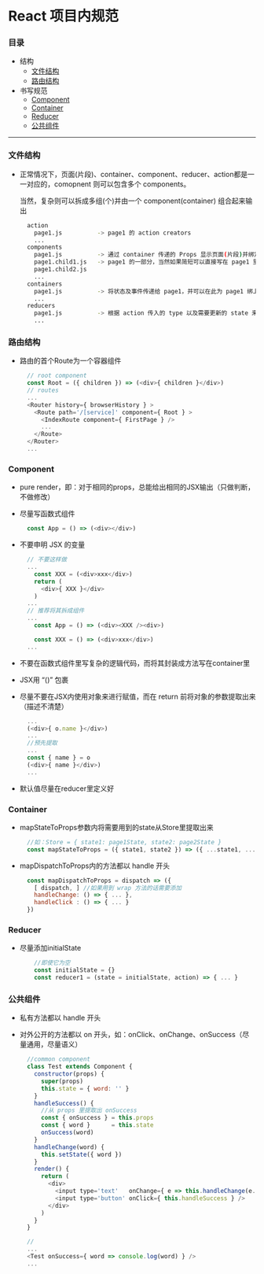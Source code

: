 # React 项目内规范

### 目录
  - 结构
    - [文件结构](#文件结构)
    - [路由结构](#路由结构)
  - 书写规范
    - [Component](#component)
    - [Container](#container)
    - [Reducer](#reducer)
    - [公共组件](#公共组件)

---

### 文件结构

* 正常情况下，页面(片段)、container、component、reducer、action都是一一对应的，comopnent 则可以包含多个 components。

  当然，复杂则可以拆成多组(个)并由一个 component(container) 组合起来输出

  ```bash
    action
      page1.js          -> page1 的 action creators
      ...
    components
      page1.js          -> 通过 container 传递的 Props 显示页面(片段)并绑定事件
      page1.child1.js   -> page1 的一部分，当然如果简短可以直接写在 page1 里
      page1.child2.js   
      ...
    containers
      page1.js          -> 将状态及事件传递给 page1，并可以在此为 page1 绑上生命周期
      ...
    reducers
      page1.js          -> 根据 action 传入的 type 以及需要更新的 state 来更新 Store
      ...
  ```

### 路由结构
* 路由的首个Route为一个容器组件

  ```js
    // root component
    const Root = ({ children }) => (<div>{ children }</div>)
    // routes
    ...
    <Router history={ browserHistory } >
      <Route path='/[service]' component={ Root } >
        <IndexRoute component={ FirstPage } />
        ...
      </Route>
    </Router>
    ...
  ```

### Component

* pure render，即：对于相同的props，总能给出相同的JSX输出（只做判断，不做修改）

* 尽量写函数式组件

  ```js
    const App = () => (<div></div>)
  ```

* 不要申明 JSX 的变量

  ```js
    // 不要这样做
    ...
      const XXX = (<div>xxx</div>)
      return (
        <div>{ XXX }</div>
      )
    ...
    // 推荐将其拆成组件
    ...
      const App = () => (<div><XXX /><div>)

      const XXX = () => (<div>xxx</div>)
    ...
  ```

* 不要在函数式组件里写复杂的逻辑代码，而将其封装成方法写在container里

* JSX用 “()” 包裹

* 尽量不要在JSX内使用对象来进行赋值，而在 return 前将对象的参数提取出来（描述不清楚）

  ```js
    ...
    (<div>{ o.name }</div>)
    ...
    //预先提取
    ...
    const { name } = o
    (<div>{ name }</div>)
    ...
  ```

* 默认值尽量在reducer里定义好

### Container

* mapStateToProps参数内将需要用到的state从Store里提取出来

  ```js
    //如：Store = { state1: page1State, state2: page2State }
    const mapStateToProps = ({ state1, state2 }) => ({ ...state1, ...state2 })
  ```

* mapDispatchToProps内的方法都以 handle 开头

  ```js
    const mapDispatchToProps = dispatch => ({
      [ dispatch, ] //如果用到 wrap 方法的话需要添加
      handleChange: () => { ... },
      handleClick : () => { ... }
    })
  ```

### Reducer

* 尽量添加initialState

  ```js
      //即使它为空
      const initialState = {}
      const reducer1 = (state = initialState, action) => { ... }
  ```

### 公共组件

* 私有方法都以 handle 开头

* 对外公开的方法都以 on 开头，如：onClick、onChange、onSuccess（尽量通用，尽量语义）

  ```js
    //common component
    class Test extends Component {
      constructor(props) {
        super(props)
        this.state = { word: '' }
      }
      handleSuccess() {
        //从 props 里提取出 onSuccess
        const { onSuccess } = this.props
        const { word }      = this.state
        onSuccess(word)
      }
      handleChange(word) {
        this.setState({ word })
      }
      render() {
        return (
          <div>
            <input type='text'   onChange={ e => this.handleChange(e.target.value) } />
            <input type='button' onClick={ this.handleSuccess } />
          </div>
        )
      }
    }

    //
    ...
    <Test onSuccess={ word => console.log(word) } />
    ...

  ```
